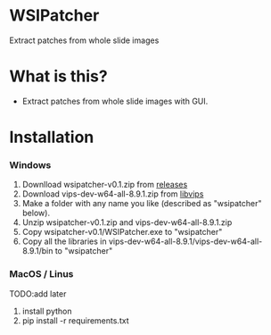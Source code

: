 # WSIPatcher

Extract patches from whole slide images

# What is this?

- Extract patches from whole slide images with GUI.

# Installation

### Windows

1. Downlload wsipatcher-v0.1.zip from [releases](https://github.com/tand826/WSIPatcher/releases)
2. Download vips-dev-w64-all-8.9.1.zip from [libvips](https://github.com/libvips/libvips/releases)
3. Make a folder with any name you like (described as "wsipatcher" below).
4. Unzip wsipatcher-v0.1.zip and vips-dev-w64-all-8.9.1.zip
5. Copy wsipatcher-v0.1/WSIPatcher.exe to "wsipatcher"
6. Copy all the libraries in vips-dev-w64-all-8.9.1/vips-dev-w64-all-8.9.1/bin to "wsipatcher"

### MacOS / Linus

TODO:add later

1. install python
2. pip install -r requirements.txt
